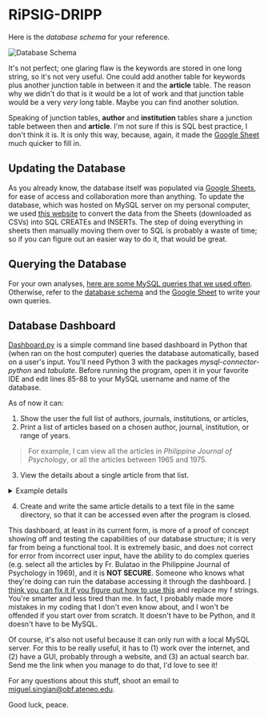 # RiPSIG-DRIPP 

Here is the *database schema* for your reference.

![Database Schema](https://i.imgur.com/OESeSOH.png)

It's not perfect; one glaring flaw is the keywords are stored in one long string, so it's not very useful. One could add another table for keywords plus another junction table in between it and the **article** table. The reason why we didn't do that is it would be a lot of work and that junction table would be a very *very* long table. Maybe you can find another solution.

Speaking of junction tables, **author** and **institution** tables share a junction table between then and **article**. I'm not sure if this is SQL best practice, I don't think it is. It is only this way, because, again, it made the [Google Sheet](https://docs.google.com/spreadsheets/d/1ijC5O5VKvlAwS6U5ZvrhfGXDtT_HvGbSPXe7HpQ7VPM/) much quicker to fill in.

## Updating the Database

As you already know, the database itself was populated via [Google Sheets](https://docs.google.com/spreadsheets/d/1ijC5O5VKvlAwS6U5ZvrhfGXDtT_HvGbSPXe7HpQ7VPM/), for ease of access and collaboration more than anything. To update the database, which was hosted on MySQL server on my personal computer, we used [this website](https://www.convertcsv.com/csv-to-sql.htm) to convert the data from the Sheets (downloaded as CSVs) into SQL CREATEs and INSERTs. The step of doing everything in sheets then manually moving them over to SQL is probably a waste of time; so if you can figure out an easier way to do it, that would be great.

## Querying the Database

For your own analyses, [here are some MySQL queries that we used often](https://github.com/m1guel929/RiPSIG-DRIPP/edit/main/RipSig%20Queries.sql). Otherwise, refer to the [database schema](https://github.com/m1guel929/RiPSIG-DRIPP#ripsig-dripp) and the [Google Sheet](https://docs.google.com/spreadsheets/d/1ijC5O5VKvlAwS6U5ZvrhfGXDtT_HvGbSPXe7HpQ7VPM/) to write your own queries.

## Database Dashboard

[Dashboard.py](https://github.com/m1guel929/RiPSIG-DRIPP/blob/main/Dashboard.py) is a simple command line based dashboard in Python that (when ran on the host computer) queries the database automatically, based on a user's input. You'll need Python 3 with the packages *mysql-connector-python* and *tabulate*. Before running the program, open it in your favorite IDE and edit lines 85-88 to your MySQL username and name of the database.

As of now it can:
1. Show the user the full list of authors, journals, institutions, or articles,
2. Print a list of articles based on a chosen author, journal, institution, or range of years. 
> For example, I can view all the articles in *Philippine Journal of Psychology*, or all the articles between 1965 and 1975.
3. View the details about a single article from that list.
<details>
  <summary>Example details</summary>
<pre>
+----------------------------------------------+
| Article Title/s                              |
|----------------------------------------------|
| A Model for Filipino Work Team Effectiveness |
+----------------------------------------------+
abstract
This study utilized a sequential mixed method approach in developing a model for team effectiveness in Philippine organizations. In the first phase, qualitative data were
gathered to elicit the factors that were deemed important to creating effective teams. In the second phase, a survey composed of three factors identified in the first phase:
team member competencies, quality of relations, and leadership, was administered to 418 employees from 85 Filipino work teams from various sectors and industries. Results
revealed that the three significant predictors accounted for 60% of the variance in perceived team effectiveness. The proposed model of input-process-output was partially
supported. Results showed that quality of relations partially mediated the relationship of leadership and team member competence on perceived team effectiveness. The study
highlights the importance of social relations especially in the Philippine context and underscores the value of understanding team effectiveness from a cultural perspective.

+-----------------------+-----------------------------+
| Author                | Institution                 |
|-----------------------+-----------------------------|
| Cristina Alfariz      | Ateneo de Manila University |
| Mendiola Teng-Calleja | Ateneo de Manila University |
| Ma. Regina Hechanova  | Ateneo de Manila University |
| Ivan Jacob Pesigan    | University of Macau         |
+-----------------------+-----------------------------+
+----------------------------------+-------------------------+--------+-------------+
| Journal                          | ISSN                    |   Year | Page no/s   |
|----------------------------------+-------------------------+--------+-------------|
| Philippine Journal of Psychology | ISSN 2244-1298 (Online) |   2014 | 99-124      |
|                                  | ISSN 0115-3153 (Print)  |        |             |
+----------------------------------+-------------------------+--------+-------------+
+-------+-----------------------------------------------+
| DOI   | Access Link                                   |
|-------+-----------------------------------------------|
|       | https://core.ac.uk/download/pdf/335032312.pdf |
+-------+-----------------------------------------------+
</pre></details>

4. Create and write the same article details to a text file in the same directory, so that it can be accessed even after the program is closed.

This dashboard, at least in its current form, is more of a proof of concept showing off and testing the capabilities of our database structure; it is very far from being a functional tool. It is extremely basic, and does not correct for error from incorrect user input, have the ability to do complex queries (e.g. select all the articles by Fr. Bulatao in the Philippine Journal of Psychology in 1969), and it is **NOT SECURE**. Someone who knows what they're doing can ruin the database accessing it through the dashboard. [I think you can fix it if you figure out how to use this](https://www.btelligent.com/en/blog/best-practice-for-sql-statements-in-python/) and replace my f strings. You're smarter and less tired than me. In fact, I probably made more mistakes in my coding that I don't even know about, and I won't be offended if you start over from scratch. It doesn't have to be Python, and it doesn't have to be MySQL.

Of course, it's also not useful because it can only run with a local MySQL server. For this to be really useful, it has to (1) work over the internet, and (2) have a GUI, probably through a website, and (3) an actual search bar. Send me the link when you manage to do that, I'd love to see it!

For any questions about this stuff, shoot an email to miguel.singian@obf.ateneo.edu.

Good luck, peace.
